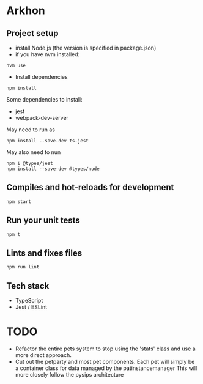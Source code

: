 # Arkhon

## Project setup
- install Node.js (the version is specified in package.json)
- if you have nvm installed: 
```
nvm use
```
- Install dependencies
```
npm install
```
Some dependencies to install:
- jest
- webpack-dev-server

May need to run as

```
npm install --save-dev ts-jest
```

May also need to nun
```
npm i @types/jest
npm install --save-dev @types/node
```

## Compiles and hot-reloads for development
```
npm start
```

## Run your unit tests
```
npm t
```
## Lints and fixes files
```
npm run lint
```

## Tech stack
- TypeScript 
- Jest / ESLint

# TODO

- Refactor the entire pets system to stop using the 'stats'
  class and use a more direct approach.
- Cut out the petparty and most pet components. Each pet will
  simply be a container class for data managed by the patinstancemanager
  This will more closely follow the pysips architecture
